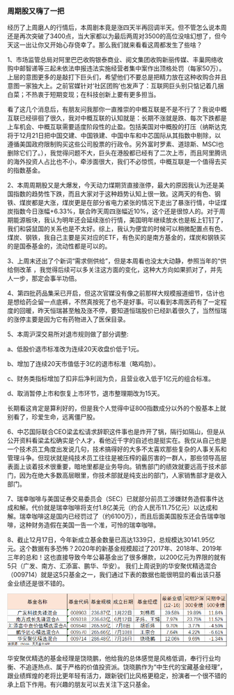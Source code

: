 ### 周期股又嗨了一把

经历了上周磨人的行情后，本周剧本竟是涨四天半再回调半天。但不管怎么说本周还是再次突破了3400点，当大家都以为最后两周对3500的高位没啥幻想了，但今天这一出让你又开始心存侥幸了。那么我们就来看看这周都发生了些啥？

1、市场监管总局对阿里巴巴收购银泰商业、阅文集团收购新丽传媒、丰巢网络收购中邮智递等三起未依法申报违法实施经营者集中案作出顶格处罚（每家50万）。上层的意图更多的是敲打下巨头们，希望他们不要总是把精力放在这种收购合并且意图一家独大上。之前官媒针对‘社区团购’也发声了：互联网巨头别只惦记着几捆白菜；不热衷于短期变现；在科技创新上要有更多担当。

看了这几个消息后，有朋友问我那你一直推崇的中概互联是不是不行了？我说中概互联已经徘徊了很久，我对中概互联的认知就是：长期不涨就是跌、每次下跌都是上车机会、中概互联需要适度阶段性的止盈。包括美国对中概股的打压（纳斯达克将于12月21日把中国交建、中国铁建、中国中车和中芯国际从其指数中剔除，以遵循美国政府限制购买这些公司股票的行政令。另外富时罗素、道琼斯、MSCI也删除它们了。），我觉得问题不大，巨头在港股都已经有了二次上市，而且阿里腾讯的海外投资人占比也不小，牵涉面很大，我们不必惊慌，中概互联是一个值得去买的指数基金。

2、本周周期股又是大爆发，今天动力煤期货直接涨停，最大的原因我认为还是美国指数的趋势性下跌，而且大家对于这种趋势认知上很一致。这两天的有色、钢铁、煤炭都是大涨，煤炭更是在部分省电力紧张的情况下走出了暴涨行情，中证煤炭指数今日涨幅+6.33%，联合昨天周四涨幅近10%，这个还是很惊人的。对于周期能源板块，我认为明年还会延续涨价行情，美国明年继续放水也是板上钉钉了，我们和袋鼠国的关系也是不太好。综上，我认为便宜的时候可以稍微配置点有色、煤炭、钢铁，我自己主要是买对应的ETF，有色买的是南方基金的，煤炭和钢铁买的是国泰基金的，流动性都是可以的。

3、上周末还出了个新词“需求侧供给”，但是本周看也没太大动静，参照当年的“供给侧改革
，我觉得后续可以多关注这方面的变化，这种大方向如果抓对了，并先人一步，那定会事半功倍。

4、第四批药品集采已开启，但这次官媒没有像之前那样大规模报道细节，估计也是想给药企留一点底裤，不然真按死了也不是好事。可以看到本周医药有了一定程度的回暖，昨天恒瑞甚至触及涨不停，要知道恒瑞股价已经趴着很久了，当然恒瑞的涨停主要是因为它有药物进入了医保目录。

5、本周沪深交易所对退市规则做了部分调整:

a、低股价退市标准改为连续20天收盘价低于1元。

b、增加了连续20天市值低于3亿的退市标准（略鸡肋）。

c、财务类指标增加了扣非后净利润为负，且营业收入低于1亿元的组合标准。

d、取消暂停上市和恢复上市环节，退市整理期改为15天。

长期看这肯定是算利好的，但是我个人觉得中证800指数成分以外的个股基本上就别看了，珍爱生命，远离僵尸股。

6、中芯国际联合CEO梁孟松请求辞职这件事也是炸开了锅，隔行如隔山，但是从公开资料看梁孟松确实是个人才，看他近千字的自述也是挺实在。我仅从自己也是一个技术员工角度出发说几句，技术搞得好的大多不太喜欢那些复杂的人事关系和管理斗争。但现状就是纯技术员工往往是被压榨的最厉害的一群人，那些领导高层表面上谈着技术很重要，暗地里都是业务导向。销售部门的绩效就要远高于技术部门，因为在绝大多数高层眼里，你技术部就是纯支出的部门，人家销售部才是收入部门。

7、瑞幸咖啡与美国证券交易委员会（SEC）已就部分前员工涉嫌财务造假事件达成和解。代价就是瑞幸咖啡将支付1.8亿美元（约合人民币11.75亿元）以达成和解。瑞幸咖啡这是国内已经罚过了（约6100万），而且后面美国股东还会告瑞幸咖啡，这种财务造假在美国一告一个准，可怜的瑞幸咖啡。

8、截止12月17日，今年新成立基金数量已高达1339只，总规模达30141.95亿元。这个数据有多恐怖？2020年的新基金规模超过了2017年、2018年、2019年三年的总和！这也直接导致今年公募基金出了很多爆款，以200亿元为界限的就有5只（广发、南方、汇添富、鹏华、华安）。
我们上周说到的华安聚优精选混合（009714）就是这5只基金之一，我们通过下表的数据也能很明显的看出该只基金业绩还是很不错的。

![200亿爆款历史业绩](../img/ha-rxp-1.png)

华安聚优精选的基金经理是饶晓鹏，他给我的总体感觉是风格低调，奉行行业均衡、不追逐热点、属于严格的价值投资派。饶晓鹏作为“中生代的宝藏基金经理”，跟业绩辉煌的老将比更年轻有活力，跟新锐们比风格更稳定，扮演者一个很不错的承上启下作用。有兴趣的朋友可以去关注下这只基金。